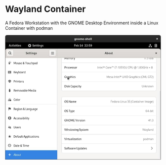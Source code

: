 # Wayland Container

A Fedora Workstation with the GNOME Desktop Environment inside a Linux Container with podman

![Screenshot](screenshot.jpg)
